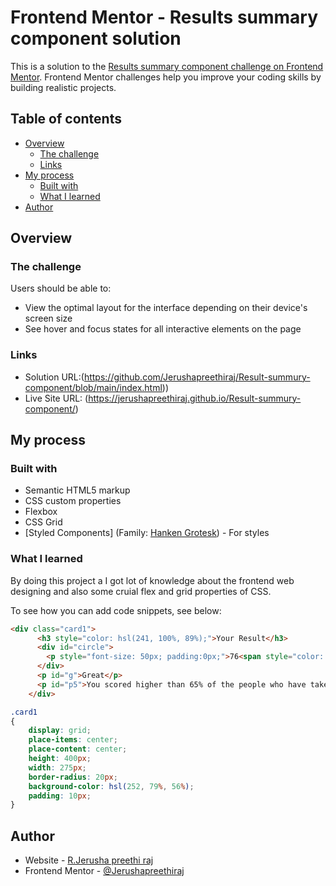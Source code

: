 # Frontend Mentor - Results summary component solution

This is a solution to the [Results summary component challenge on Frontend Mentor](https://www.frontendmentor.io/challenges/results-summary-component-CE_K6s0maV). Frontend Mentor challenges help you improve your coding skills by building realistic projects. 

## Table of contents

- [Overview](#overview)
  - [The challenge](#the-challenge)
  - [Links](#links)
- [My process](#my-process)
  - [Built with](#built-with)
  - [What I learned](#what-i-learned)
- [Author](#author)

## Overview

### The challenge

Users should be able to:

- View the optimal layout for the interface depending on their device's screen size
- See hover and focus states for all interactive elements on the page

### Links

- Solution URL:(https://github.com/Jerushapreethiraj/Result-summury-component/blob/main/index.html))
- Live Site URL: (https://jerushapreethiraj.github.io/Result-summury-component/)

## My process

### Built with

- Semantic HTML5 markup
- CSS custom properties
- Flexbox
- CSS Grid
- [Styled Components]
  (Family: [Hanken Grotesk](https://fonts.google.com/specimen/Hanken+Grotesk)) - For styles

### What I learned

By doing this project a I got lot of knowledge about the frontend web designing and also some cruial flex and grid properties of CSS.

To see how you can add code snippets, see below:

```html
<div class="card1">
      <h3 style="color: hsl(241, 100%, 89%);">Your Result</h3>
      <div id="circle">
        <p style="font-size: 50px; padding:0px;">76<span style="color: hsl(241, 93%, 84%); padding: 0px; font-size: 15px; ">of 100</span></p>
      </div>
      <p id="g">Great</p>
      <p id="p5">You scored higher than 65% of the people who have taken these tests.</p>
    </div>
```
```css
.card1
{
    display: grid;
    place-items: center;
    place-content: center;
    height: 400px;
    width: 275px;
    border-radius: 20px;
    background-color: hsl(252, 79%, 56%); 
    padding: 10px;
}
```
## Author

- Website - [R.Jerusha preethi raj](https://www.your-site.com)
- Frontend Mentor - [@Jerushapreethiraj](https://www.frontendmentor.io/profile/Jerushapreethiraj)

